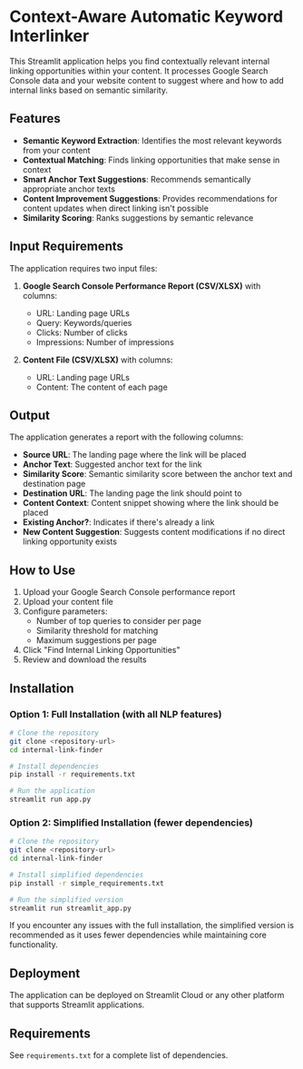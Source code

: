 # Context-Aware Automatic Keyword Interlinker

This Streamlit application helps you find contextually relevant internal linking opportunities within your content. It processes Google Search Console data and your website content to suggest where and how to add internal links based on semantic similarity.

## Features

- **Semantic Keyword Extraction**: Identifies the most relevant keywords from your content
- **Contextual Matching**: Finds linking opportunities that make sense in context
- **Smart Anchor Text Suggestions**: Recommends semantically appropriate anchor texts
- **Content Improvement Suggestions**: Provides recommendations for content updates when direct linking isn't possible
- **Similarity Scoring**: Ranks suggestions by semantic relevance

## Input Requirements

The application requires two input files:

1. **Google Search Console Performance Report (CSV/XLSX)** with columns:
   - URL: Landing page URLs
   - Query: Keywords/queries
   - Clicks: Number of clicks
   - Impressions: Number of impressions

2. **Content File (CSV/XLSX)** with columns:
   - URL: Landing page URLs
   - Content: The content of each page

## Output

The application generates a report with the following columns:

- **Source URL**: The landing page where the link will be placed
- **Anchor Text**: Suggested anchor text for the link
- **Similarity Score**: Semantic similarity score between the anchor text and destination page
- **Destination URL**: The landing page the link should point to
- **Content Context**: Content snippet showing where the link should be placed
- **Existing Anchor?**: Indicates if there's already a link
- **New Content Suggestion**: Suggests content modifications if no direct linking opportunity exists

## How to Use

1. Upload your Google Search Console performance report
2. Upload your content file
3. Configure parameters:
   - Number of top queries to consider per page
   - Similarity threshold for matching
   - Maximum suggestions per page
4. Click "Find Internal Linking Opportunities"
5. Review and download the results

## Installation

### Option 1: Full Installation (with all NLP features)
```bash
# Clone the repository
git clone <repository-url>
cd internal-link-finder

# Install dependencies
pip install -r requirements.txt

# Run the application
streamlit run app.py
```

### Option 2: Simplified Installation (fewer dependencies)
```bash
# Clone the repository
git clone <repository-url>
cd internal-link-finder

# Install simplified dependencies
pip install -r simple_requirements.txt

# Run the simplified version
streamlit run streamlit_app.py
```

If you encounter any issues with the full installation, the simplified version is recommended as it uses fewer dependencies while maintaining core functionality.

## Deployment

The application can be deployed on Streamlit Cloud or any other platform that supports Streamlit applications.

## Requirements

See `requirements.txt` for a complete list of dependencies.
